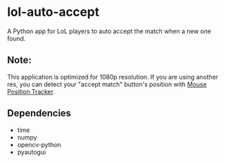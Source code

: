 # lol-auto-accept
A Python app for LoL players to auto accept the match when a new one found.

## Note:
This application is optimized for 1080p resolution. If you are using another res, you can detect your "accept match" button's position with [Mouse Position Tracker](https://github.com/draxya/Mouse-Position-Tracker).

## Dependencies
- time
- numpy
- opencv-python
- pyautogui
